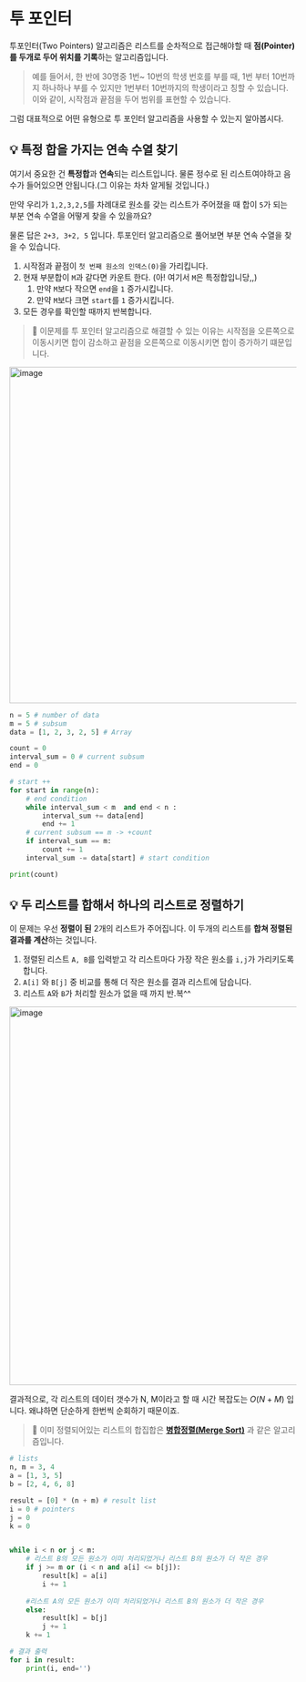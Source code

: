 # 투 포인터
투포인터(Two Pointers) 알고리즘은 리스트를 순차적으로 접근해야할 때 **점(Pointer)를 두개로 두어 위치를 기록**하는 알고리즘입니다.

> 예를 들어서, 한 반에 30명중 1번~ 10번의 학생 번호를  부를 때, 1번 부터 10번까지 하나하나 부를 수 있지만 1번부터 10번까지의 학생이라고 칭할 수 있습니다. 이와 같이, 시작점과 끝점을 두어 범위를 표현할 수 있습니다.

그럼 대표적으로 어떤 유형으로 투 포인터 알고리즘을 사용할 수 있는지 알아봅시다. 

## 💡 **특정 합**을 가지는 **연속** 수열 찾기
여기서 중요한 건 **특정합**과 **연속**되는 리스트입니다. 물론 정수로 된 리스트여야하고 음수가 들어있으면 안됩니다.(그 이유는 차차 알게될 것입니다.)

만약 우리가 `1,2,3,2,5`를 차례대로 원소를 갖는 리스트가 주어졌을 때 합이 `5`가 되는 부분 연속 수열을 어떻게 찾을 수 있을까요?

물론 답은 `2+3, 3+2, 5` 입니다. 투포인터 알고리즘으로 풀어보면 부분 연속 수열을 찾을 수 있습니다.
1. 시작점과 끝점이 `첫 번째 원소의 인덱스(0)`을 가리킵니다.
2. 현재 부분합이 `M`과 같다면 카운트 한다. (아! 여기서 `M`은 특정합입니당,,)
   1. 만약 `M`보다 작으면 `end`을 `1` 증가시킵니다.
   2. 만약 `M`보다 크면 `start`를 `1` 증가시킵니다.
3. 모든 경우를 확인할 때까지 반복합니다.

> 📌 이문제를 투 포인터 알고리즘으로 해결할 수 있는 이유는 시작점을 오른쪽으로 이동시키면 합이 감소하고 끝점을 오른쪽으로 이동시키면 합이 증가하기 떄문입니다. 

<img width="591" alt="image" src="https://user-images.githubusercontent.com/55238671/227105176-52d7dfe3-583b-4409-ae9e-daf89bdcab94.png">

```python
n = 5 # number of data
m = 5 # subsum
data = [1, 2, 3, 2, 5] # Array

count = 0
interval_sum = 0 # current subsum
end = 0

# start ++
for start in range(n):
    # end condition
    while interval_sum < m  and end < n :
        interval_sum += data[end]
        end += 1
    # current subsum == m -> +count
    if interval_sum == m:
        count += 1
    interval_sum -= data[start] # start condition

print(count)
```

## 💡 두 리스트를 합해서 하나의 리스트로 정렬하기
이  문제는 우선 **정렬이 된** 2개의 리스트가 주어집니다. 이 두개의 리스트를 **합쳐 정렬된 결과를 계산**하는 것입니다. 

1. 정렬된 리스트 `A, B`를 입력받고 각 리스트마다 가장 작은 원소를 `i,j`가 가리키도록 합니다.
2. `A[i]` 와 `B[j]` 중 비교를 통해 더 작은 원소를 결과 리스트에 담습니다. 
3. 리스트 `A`와 `B`가 처리할 원소가 없을 때 까지 반.복^^

<img width="665" alt="image" src="https://user-images.githubusercontent.com/55238671/227105247-657e624d-818c-4c4a-a6f3-18c6b8fd78bd.png">

결과적으로, 각 리스트의 데이터 갯수가 N, M이라고 할 때 시간 복잡도는 $O(N+M)$ 입니다. 왜냐하면 단순하게 한번씩 순회하기 때문이죠.

> 📌 이미 정렬되어있는 리스트의 합집합은 **[병합정렬(Merge Sort)]()** 과 같은 알고리즘입니다.

```python
# lists
n, m = 3, 4
a = [1, 3, 5]
b = [2, 4, 6, 8]

result = [0] * (n + m) # result list
i = 0 # pointers
j = 0
k = 0 


while i < n or j < m:
    # 리스트 B의 모든 원소가 이미 처리되었거나 리스트 B의 원소가 더 작은 경우
    if j >= m or (i < n and a[i] <= b[j]):
        result[k] = a[i]
        i += 1
    
    #리스트 A의 모든 원소가 이미 처리되었거나 리스트 B의 원소가 더 작은 경우
    else:
        result[k] = b[j]
        j += 1
    k += 1

# 결과 출력
for i in result:
    print(i, end='')
```
